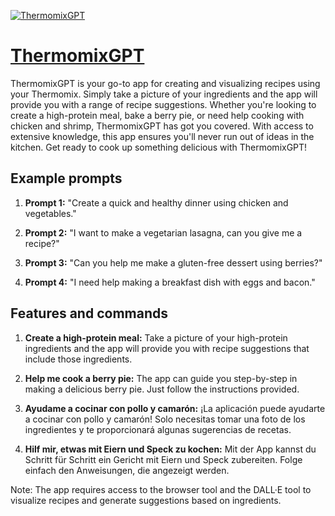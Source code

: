 [![ThermomixGPT](https://files.oaiusercontent.com/file-bjDlYSxedS3RTG09kiHuGidP?se=2123-10-16T23%3A46%3A55Z&sp=r&sv=2021-08-06&sr=b&rscc=max-age%3D31536000%2C%20immutable&rscd=attachment%3B%20filename%3D3eb94f58-5353-49c5-87df-27e4e2caecf7.png&sig=p8qLPlZP0QdfMTp3vZ%2Bl%2BtQ1o72rMWPQtseJQW/04IE%3D)](https://chat.openai.com/g/g-dMd069CsH-thermomixgpt)

# [ThermomixGPT](https://chat.openai.com/g/g-dMd069CsH-thermomixgpt)

ThermomixGPT is your go-to app for creating and visualizing recipes using your Thermomix. Simply take a picture of your ingredients and the app will provide you with a range of recipe suggestions. Whether you're looking to create a high-protein meal, bake a berry pie, or need help cooking with chicken and shrimp, ThermomixGPT has got you covered. With access to extensive knowledge, this app ensures you'll never run out of ideas in the kitchen. Get ready to cook up something delicious with ThermomixGPT!

## Example prompts

1. **Prompt 1:** "Create a quick and healthy dinner using chicken and vegetables."

2. **Prompt 2:** "I want to make a vegetarian lasagna, can you give me a recipe?"

3. **Prompt 3:** "Can you help me make a gluten-free dessert using berries?"

4. **Prompt 4:** "I need help making a breakfast dish with eggs and bacon."

## Features and commands

1. **Create a high-protein meal:** Take a picture of your high-protein ingredients and the app will provide you with recipe suggestions that include those ingredients.

2. **Help me cook a berry pie:** The app can guide you step-by-step in making a delicious berry pie. Just follow the instructions provided.

3. **Ayudame a cocinar con pollo y camarón:** ¡La aplicación puede ayudarte a cocinar con pollo y camarón! Solo necesitas tomar una foto de los ingredientes y te proporcionará algunas sugerencias de recetas.

4. **Hilf mir, etwas mit Eiern und Speck zu kochen:** Mit der App kannst du Schritt für Schritt ein Gericht mit Eiern und Speck zubereiten. Folge einfach den Anweisungen, die angezeigt werden.

Note: The app requires access to the browser tool and the DALL·E tool to visualize recipes and generate suggestions based on ingredients.